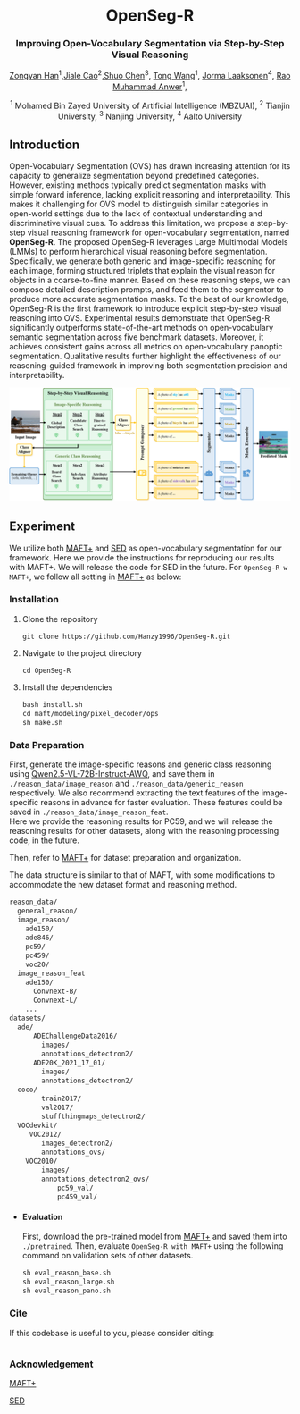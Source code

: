 # 

<div align="center">
<h1> OpenSeg-R </h1>
<h3>Improving Open-Vocabulary
Segmentation via Step-by-Step Visual Reasoning</h3>



[Zongyan Han](https://github.com/Hanzy1996)<sup>1</sup>,[Jiale Cao](https://jialecao001.github.io)<sup>2</sup>,[Shuo Chen](https://shuochenya.github.io)<sup>3</sup>, [Tong Wang](https://wangtong627.github.io)<sup>1</sup>, [Jorma Laaksonen](https://www.aalto.fi/en/people/jorma-laaksonen)<sup>4</sup>, [Rao Muhammad Anwer](https://scholar.google.fi/citations?user=_KlvMVoAAAAJ&hl=en)<sup>1</sup>,

<sup>1</sup> Mohamed Bin Zayed University of Artificial Intelligence (MBZUAI), <sup>2</sup> Tianjin University, <sup>3</sup> Nanjing University, <sup>4</sup> Aalto University

</div>

## Introduction
Open-Vocabulary Segmentation (OVS) has drawn increasing attention for its capacity to generalize segmentation beyond predefined categories. However, existing methods typically predict segmentation masks with simple forward inference, lacking explicit reasoning and interpretability.  This makes it challenging for OVS model to distinguish similar categories in open-world settings due to the lack of contextual understanding and discriminative visual cues. To address this limitation, we propose a step-by-step visual reasoning framework for open-vocabulary segmentation, named **OpenSeg-R**. The proposed OpenSeg-R leverages Large Multimodal Models (LMMs) to perform hierarchical visual reasoning before segmentation.  Specifically, we generate both generic and image-specific reasoning for each image, forming structured triplets that explain the visual reason for objects in a coarse-to-fine manner. Based on these reasoning steps, we can compose detailed description prompts, and feed them to the segmentor to produce more accurate segmentation masks. To the best of our knowledge, OpenSeg-R is the first framework to introduce explicit step-by-step visual reasoning into OVS. Experimental results demonstrate that OpenSeg-R significantly outperforms state-of-the-art methods on open-vocabulary semantic segmentation across five benchmark datasets. Moreover, it achieves consistent gains across all metrics on open-vocabulary panoptic segmentation. Qualitative results further highlight the effectiveness of our reasoning-guided framework in improving both segmentation precision and interpretability.

![](figures/framework.png)



## Experiment
We utilize both [MAFT+](https://github.com/jiaosiyu1999/MAFT-Plus) and [SED](https://github.com/xb534/SED) as open-vocabulary segmentation for our framework.
Here we provide the instructions for reproducing our results with MAFT+. We will release the code for SED in the future.
For ```OpenSeg-R w MAFT+```, we follow all setting in [MAFT+](https://github.com/jiaosiyu1999/MAFT-Plus) as below:
### Installation
1. Clone the repository
    ```
    git clone https://github.com/Hanzy1996/OpenSeg-R.git
    ```
2. Navigate to the project directory
    ```
    cd OpenSeg-R
    ```
3. Install the dependencies
    ```
    bash install.sh
    cd maft/modeling/pixel_decoder/ops
    sh make.sh
    ```

<span id="2"></span>

### Data Preparation
First, generate the image-specific reasons and generic class reasoning using [Qwen2.5-VL-72B-Instruct-AWQ](https://huggingface.co/Qwen/Qwen2.5-VL-72B-Instruct-AWQ), and save them in ```./reason_data/image_reason``` and ```./reason_data/generic_reason``` respectively. 
We also recommend extracting the text features of the image-specific reasons in advance for faster evaluation. These features could be saved in ```./reason_data/image_reason_feat```.  
Here we provide the reasoning results for PC59, and we will release the reasoning results for other datasets, along with the reasoning processing code, in the future.

Then, refer to [MAFT+](https://github.com/jiaosiyu1999/MAFT-Plus) for dataset preparation and organization.  

The data structure is similar to that of MAFT, with some modifications to accommodate the new dataset format and reasoning method.

```
reason_data/
  general_reason/
  image_reason/
    ade150/
    ade846/
    pc59/
    pc459/
    voc20/
  image_reason_feat
    ade150/
      Convnext-B/
      Convnext-L/
    ...
datasets/
  ade/
      ADEChallengeData2016/
        images/
        annotations_detectron2/
      ADE20K_2021_17_01/
        images/
        annotations_detectron2/
  coco/
        train2017/
        val2017/
        stuffthingmaps_detectron2/
  VOCdevkit/
     VOC2012/
        images_detectron2/
        annotations_ovs/      
    VOC2010/
        images/
        annotations_detectron2_ovs/
            pc59_val/
            pc459_val/      
```
<span id="3"></span>

- #### Evaluation
  <span id="4"></span>
  First, download the pre-trained model from [MAFT+](https://github.com/jiaosiyu1999/MAFT-Plus) and saved them into ```./pretrained```.
  Then, evaluate ```OpenSeg-R with MAFT+``` using the following command on validation sets of other datasets.
  ```
  sh eval_reason_base.sh
  sh eval_reason_large.sh
  sh eval_reason_pano.sh
  ```
<span id="5"></span>
### Cite 

If this codebase is useful to you, please consider citing:
```
```
### Acknowledgement
[MAFT+](https://github.com/jiaosiyu1999/MAFT-Plus)

[SED](https://github.com/xb534/SED)